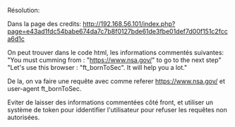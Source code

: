 Résolution:

Dans la page des credits:
http://192.168.56.101/index.php?page=e43ad1fdc54babe674da7c7b8f0127bde61de3fbe01def7d00f151c2fcca6d1c

On peut trouver dans le code html, les informations commentés suivantes:
"You must cumming from : "https://www.nsa.gov/" to go to the next step"
"Let's use this browser : "ft_bornToSec". It will help you a lot."

De la, on va faire une requête avec comme referer https://www.nsa.gov/ et user-agent ft_bornToSec.

Eviter de laisser des informations commentées côté front, et utiliser un système de token pour iddentifier l'utilisateur pour refuser les requêtes non autorisées.
